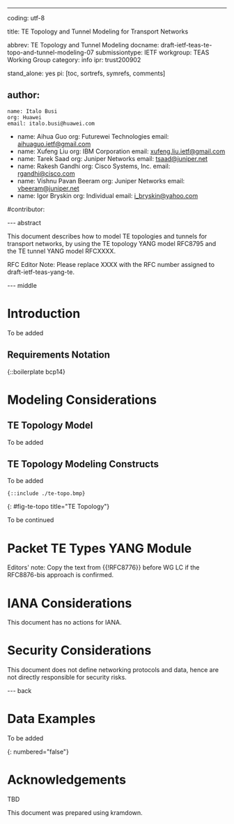 ---
coding: utf-8

title: TE Topology and Tunnel Modeling for Transport Networks

abbrev: TE Topology and Tunnel Modeling
docname: draft-ietf-teas-te-topo-and-tunnel-modeling-07
submissiontype: IETF
workgroup: TEAS Working Group
category: info
ipr: trust200902

stand_alone: yes
pi: [toc, sortrefs, symrefs, comments]

author:
  -
    name: Italo Busi
    org: Huawei
    email: italo.busi@huawei.com
  -
    name: Aihua Guo
    org: Futurewei Technologies
    email: aihuaguo.ietf@gmail.com
  -
    name: Xufeng Liu
    org: IBM Corporation
    email: xufeng.liu.ietf@gmail.com
  -
    name: Tarek Saad
    org: Juniper Networks
    email: tsaad@juniper.net
  -
    name: Rakesh Gandhi
    org: Cisco Systems, Inc.
    email: rgandhi@cisco.com
  -
    name: Vishnu Pavan Beeram
    org: Juniper Networks
    email: vbeeram@juniper.net
  -
    name: Igor Bryskin
    org: Individual
    email: i_bryskin@yahoo.com

#contributor:

--- abstract

   This document describes how to model TE topologies and tunnels for
   transport networks, by using the TE topology YANG model RFC8795
   and the TE tunnel YANG model RFCXXXX.

RFC Editor Note: Please replace XXXX with the RFC number assigned to draft-ietf-teas-yang-te.

--- middle

# Introduction

To be added

## Requirements Notation

{::boilerplate bcp14}

# Modeling Considerations

## TE Topology Model

To be added

## TE Topology Modeling Constructs

To be added

~~~~ binary-art
{::include ./te-topo.bmp}
~~~~
{: #fig-te-topo title="TE Topology"}

To be continued

# Packet TE Types YANG Module

Editors' note: Copy the text from {{!RFC8776}} before WG LC if the RFC8876-bis approach is confirmed.

# IANA Considerations

This document has no actions for IANA.

# Security Considerations

This document does not define networking protocols and data, hence are not directly responsible for security risks.

--- back

# Data Examples

To be added

{: numbered="false"}

# Acknowledgements

TBD

This document was prepared using kramdown.
